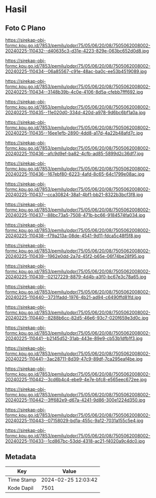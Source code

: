 # Hasil

## Foto C Plano

https://sirekap-obj-formc.kpu.go.id/7853/pemilu/pdpr/75/05/06/20/08/7505062008002-20240225-110432--d40635c3-d31e-4223-829e-063bc652d0d8.jpg

https://sirekap-obj-formc.kpu.go.id/7853/pemilu/pdpr/75/05/06/20/08/7505062008002-20240225-110434--06a85567-c91e-48ac-ba0c-ee53b4519089.jpg

https://sirekap-obj-formc.kpu.go.id/7853/pemilu/pdpr/75/05/06/20/08/7505062008002-20240225-110434--3148b39b-4c0e-4106-8d5a-cfebb7fff692.jpg

https://sirekap-obj-formc.kpu.go.id/7853/pemilu/pdpr/75/05/06/20/08/7505062008002-20240225-110435--11e020d0-334d-420d-a978-9d6bc6bf1a0a.jpg

https://sirekap-obj-formc.kpu.go.id/7853/pemilu/pdpr/75/05/06/20/08/7505062008002-20240225-110435--16ee1efb-2890-4dd8-a17d-4a22b48afd7c.jpg

https://sirekap-obj-formc.kpu.go.id/7853/pemilu/pdpr/75/05/06/20/08/7505062008002-20240225-110436--afc9d9ef-ba82-4cfb-ad85-5899d2c36df7.jpg

https://sirekap-obj-formc.kpu.go.id/7853/pemilu/pdpr/75/05/06/20/08/7505062008002-20240225-110436--167ebf80-6223-4afd-8c65-64c1799e08ac.jpg

https://sirekap-obj-formc.kpu.go.id/7853/pemilu/pdpr/75/05/06/20/08/7505062008002-20240225-110437--cca30824-38a1-4bf1-bb21-8322b3bcf3f8.jpg

https://sirekap-obj-formc.kpu.go.id/7853/pemilu/pdpr/75/05/06/20/08/7505062008002-20240225-110437--88bc73a5-7508-471b-bc66-9184574fa034.jpg

https://sirekap-obj-formc.kpu.go.id/7853/pemilu/pdpr/75/05/06/20/08/7505062008002-20240225-110438--f79a213a-08de-4541-9d11-fdca5c48f5f8.jpg

https://sirekap-obj-formc.kpu.go.id/7853/pemilu/pdpr/75/05/06/20/08/7505062008002-20240225-110439--1962e0dd-2a7d-45f2-b65e-06f74be28f95.jpg

https://sirekap-obj-formc.kpu.go.id/7853/pemilu/pdpr/75/05/06/20/08/7505062008002-20240225-110439--02127229-8879-4d4b-a3f0-bc67e3c78a65.jpg

https://sirekap-obj-formc.kpu.go.id/7853/pemilu/pdpr/75/05/06/20/08/7505062008002-20240225-110440--3731fadd-1976-4b21-ad94-c6490ffd81fd.jpg

https://sirekap-obj-formc.kpu.go.id/7853/pemilu/pdpr/75/05/06/20/08/7505062008002-20240225-110440--8288b6cc-82d5-46e6-93c7-020f659e3d0c.jpg

https://sirekap-obj-formc.kpu.go.id/7853/pemilu/pdpr/75/05/06/20/08/7505062008002-20240225-110441--b2145d52-31ab-443e-89e9-cb53b1dfb1f3.jpg

https://sirekap-obj-formc.kpu.go.id/7853/pemilu/pdpr/75/05/06/20/08/7505062008002-20240225-110441--3ac28711-8d39-47c9-89df-7ca295eaf4be.jpg

https://sirekap-obj-formc.kpu.go.id/7853/pemilu/pdpr/75/05/06/20/08/7505062008002-20240225-110442--3cd6b4c4-ebe9-4e7e-bfc8-e565eec672ee.jpg

https://sirekap-obj-formc.kpu.go.id/7853/pemilu/pdpr/75/05/06/20/08/7505062008002-20240225-110442--3ff682e9-d67a-4241-9d86-300e1224d350.jpg

https://sirekap-obj-formc.kpu.go.id/7853/pemilu/pdpr/75/05/06/20/08/7505062008002-20240225-110443--07158029-bd1a-455c-9a12-7031a155c5e4.jpg

https://sirekap-obj-formc.kpu.go.id/7853/pemilu/pdpr/75/05/06/20/08/7505062008002-20240225-110433--1cd867bc-53dd-4318-ac21-f4020a9c4dc0.jpg


## Metadata

| Key        | Value               |
| ---------- | ------------------- |
| Time Stamp | 2024-02-25 12:03:42 |
| Kode Dapil | 7501                |



